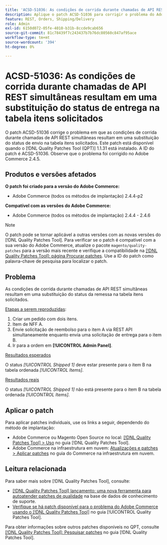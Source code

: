 ```yaml
---
title: 'ACSD-51036: As condições de corrida durante chamadas de API REST simultâneas resultam em uma substituição do status do envio'
description: Aplique o patch ACSD-51036 para corrigir o problema do Adobe Commerce em que há condições de corrida durante chamadas de API REST simultâneas, resultando em uma substituição do status de envio na tabela itens solicitados.
feature: REST, Orders, Shipping/Delivery
role: Admin
exl-id: 6150d072-05fe-4010-b31b-8ccde9cab656
source-git-commit: 81c78439f7c243437b7b76dc80560c847af95ace
workflow-type: tm+mt
source-wordcount: '394'
ht-degree: 0%

---
```


# ACSD-51036: As condições de corrida durante chamadas de API REST simultâneas resultam em uma substituição do status de entrega na tabela itens solicitados

O patch ACSD-51036 corrige o problema em que as condições de corrida durante chamadas de API REST simultâneas resultam em uma substituição do status de envio na tabela itens solicitados. Este patch está disponível quando o [!DNL Quality Patches Tool (QPT)] 1.1.31 está instalado. A ID do patch é ACSD-51036. Observe que o problema foi corrigido no Adobe Commerce 2.4.5.

## Produtos e versões afetados

**O patch foi criado para a versão do Adobe Commerce:**

* Adobe Commerce (todos os métodos de implantação) 2.4.4-p2

**Compatível com as versões do Adobe Commerce:**

* Adobe Commerce (todos os métodos de implantação) 2.4.4 - 2.4.6

>[!NOTE]
>
>O patch pode se tornar aplicável a outras versões com as novas versões do [!DNL Quality Patches Tool]. Para verificar se o patch é compatível com a sua versão do Adobe Commerce, atualize o pacote `magento/quality-patches` para a versão mais recente e verifique a compatibilidade na [[!DNL Quality Patches Tool]: página Procurar patches](https://experienceleague.adobe.com/tools/commerce-quality-patches/index.html?lang=pt-BR). Use a ID do patch como palavra-chave de pesquisa para localizar o patch.

## Problema

As condições de corrida durante chamadas de API REST simultâneas resultam em uma substituição do status da remessa na tabela itens solicitados.

<u>Etapas a serem reproduzidas</u>:

1. Criar um pedido com dois itens.
1. Item de NFF A.
1. Envie solicitação de reembolso para o item A via REST API simultaneamente enquanto envia uma solicitação de entrega para o item B.
1. Ir para a ordem em **[!UICONTROL Admin Panel]**.

<u>Resultados esperados</u>

O status *[!UICONTROL Shipped 1]* deve estar presente para o item B na tabela ordenada *[!UICONTROL Items]*.

<u>Resultados reais</u>

O status *[!UICONTROL Shipped 1]* não está presente para o item B na tabela ordenada *[!UICONTROL Items]*.

## Aplicar o patch

Para aplicar patches individuais, use os links a seguir, dependendo do método de implantação:

* Adobe Commerce ou Magento Open Source no local: [[!DNL Quality Patches Tool] > Uso](/help/tools/quality-patches-tool/usage.md) no guia [!DNL Quality Patches Tool].
* Adobe Commerce na infraestrutura em nuvem: [Atualizações e patches > Aplicar patches](https://experienceleague.adobe.com/docs/commerce-cloud-service/user-guide/develop/upgrade/apply-patches.html?lang=pt-BR) no guia do Commerce na infraestrutura em nuvem.

## Leitura relacionada

Para saber mais sobre [!DNL Quality Patches Tool], consulte:

* [[!DNL Quality Patches Tool] lançamento: uma nova ferramenta para autoatender patches de qualidade](https://experienceleague.adobe.com/pt-br/docs/commerce-knowledge-base/kb/announcements/commerce-announcements/magento-quality-patches-released-new-tool-to-self-serve-quality-patches) na base de dados de conhecimento de suporte.
* [Verifique se há patch disponível para o problema do Adobe Commerce usando o  [!DNL Quality Patches Tool]](/help/tools/quality-patches-tool/patches-available-in-qpt/check-patch-for-magento-issue-with-magento-quality-patches.md) no guia [!UICONTROL Quality Patches Tool].


Para obter informações sobre outros patches disponíveis no QPT, consulte [[!DNL Quality Patches Tool]: Pesquisar patches](https://experienceleague.adobe.com/tools/commerce-quality-patches/index.html?lang=pt-BR) no guia [!DNL Quality Patches Tool].
